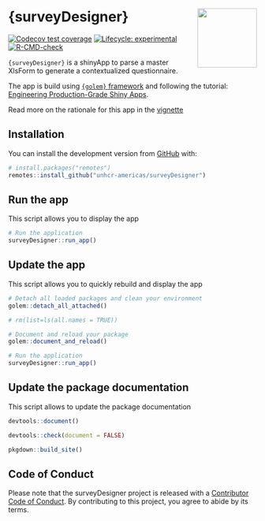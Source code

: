 
# {surveyDesigner} <img src="https://raw.githubusercontent.com/unhcr-americas/surveyDesigner/master/inst/hex-surveyDesigner.png" align="right" width="120"/>

<!-- badges: start -->
[![Codecov test coverage](https://codecov.io/gh/unhcr-americas/surveyDesigner/branch/main/graph/badge.svg)](https://codecov.io/gh/unhcr-americas/surveyDesigner?branch=main)
[![Lifecycle: experimental](https://img.shields.io/badge/lifecycle-experimental-orange.svg)](https://lifecycle.r-lib.org/articles/stages.html#experimental)
[![R-CMD-check](https://github.com/unhcr-americas/surveyDesigner/actions/workflows/R-CMD-check.yaml/badge.svg)](https://github.com/unhcr-americas/surveyDesigner/actions/workflows/R-CMD-check.yaml)
<!-- badges: end -->


`{surveyDesigner}` is a shinyApp to parse a master XlsForm to generate a contextualized questionnaire.

The app is build using [`{golem}` framework](https://thinkr-open.github.io/golem) and following the tutorial: [Engineering Production-Grade Shiny Apps](https://engineering-shiny.org//).

Read more on the rationale for this app in the [vignette](https://unhcr-americas.github.io/surveyDesigner/docs/articles/surveyDesigner.html)

## Installation

You can install the development version from [GitHub](https://github.com/Thinkr-open/golem) with:

``` r
# install.packages("remotes")
remotes::install_github("unhcr-americas/surveyDesigner")
```

## Run the app  
This script allows you to display the app

``` r
# Run the application
surveyDesigner::run_app()
```

## Update the app  
This script allows you to quickly rebuild and display the app

``` r
# Detach all loaded packages and clean your environment
golem::detach_all_attached()

# rm(list=ls(all.names = TRUE))

# Document and reload your package
golem::document_and_reload()

# Run the application
surveyDesigner::run_app()
```



## Update the package documentation

This script allows to update the package documentation

``` r
devtools::document()

devtools::check(document = FALSE)

pkgdown::build_site()
```

## Code of Conduct

Please note that the surveyDesigner project is released with a [Contributor Code of Conduct](https://contributor-covenant.org/version/2/0/CODE_OF_CONDUCT.html). By contributing to this project, you agree to abide by its terms.
